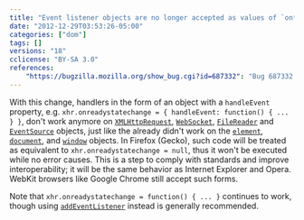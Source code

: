 ```yaml
---
title: "Event listener objects are no longer accepted as values of `on*` properties on `XMLHttpRequest`, `FileReader`, `WebSocket`, and `EventSource` objects"
date: "2012-12-29T03:53:26-05:00"
categories: ["dom"]
tags: []
versions: "18"
cclicense: "BY-SA 3.0"
references:
    "https://bugzilla.mozilla.org/show_bug.cgi?id=687332": "Bug 687332 – Move various onfoo event listeners off of DOM objects and into event listener managers"
---
```

With this change, handlers in the form of an object with a `handleEvent` property, e.g. `xhr.onreadystatechange = { handleEvent: function() { ... } }`, don't work anymore on [`XMLHttpRequest`](https://developer.mozilla.org/en-US/docs/Web/API/XMLHttpRequest), [`WebSocket`](https://developer.mozilla.org/en-US/docs/Web/API/WebSocket), [`FileReader`](https://developer.mozilla.org/en-US/docs/Web/API/FileReader) and [`EventSource`](https://developer.mozilla.org/en-US/docs/Web/API/EventSource) objects, just like the already didn't work on the [`element`](https://developer.mozilla.org/en-US/docs/Web/API/element), [`document`](https://developer.mozilla.org/en-US/docs/Web/API/document), and [`window`](https://developer.mozilla.org/en-US/docs/Web/API/window) objects. In Firefox (Gecko), such code will be treated as equivalent to `xhr.onreadystatechange = null`, thus it won't be executed while no error causes. This is a step to comply with standards and improve interoperability; it will be the same behavior as Internet Explorer and Opera. WebKit browsers like Google Chrome still accept such forms.

Note that `xhr.onreadystatechange = function() { ... }` continues to work, though using [`addEventListener`](https://developer.mozilla.org/en-US/docs/Web/API/EventTarget.addEventListener) instead is generally recommended.
